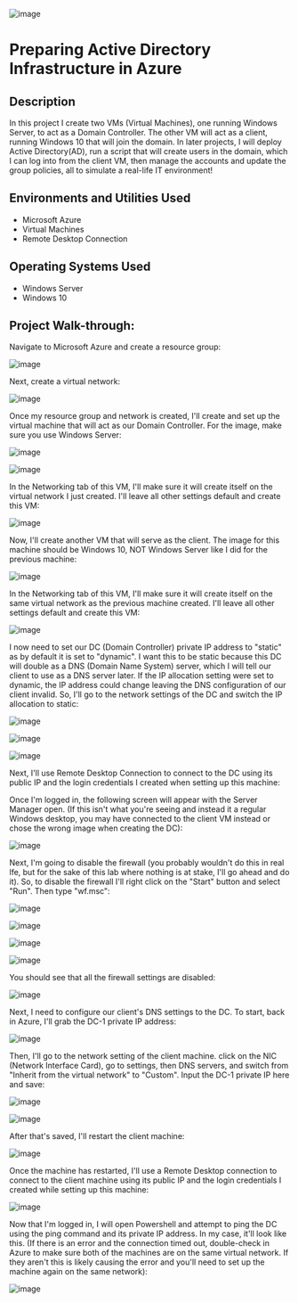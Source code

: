 
![image](https://github.com/user-attachments/assets/adf1be2e-acad-4d11-87ff-c27c555618bc)

# Preparing Active Directory Infrastructure in Azure
 
## Description
In this project I create two VMs (Virtual Machines), one running Windows Server, to act as a Domain Controller. The other VM will act as a client, running Windows 10 that will join the domain. In later projects, I will deploy Active Directory(AD), run a script that will create users in the domain, which I can log into from the client VM, then manage the accounts and update the group policies, all to simulate a real-life IT environment!

## Environments and Utilities Used
* Microsoft Azure
* Virtual Machines
* Remote Desktop Connection

## Operating Systems Used
* Windows Server
* Windows 10

## Project Walk-through:

Navigate to Microsoft Azure and create a resource group:

![image](https://github.com/user-attachments/assets/5d9e56c4-4bf6-4ce9-958f-38621332118d)

Next, create a virtual network:

![image](https://github.com/user-attachments/assets/35dab5be-d2b4-437f-8a1b-f34c4571ceb6)

Once my resource group and network is created, I'll create and set up the virtual machine that will act as our Domain Controller. For the image, make sure you use Windows Server:

![image](https://github.com/user-attachments/assets/ca9c486b-6c47-4017-906d-b77a0c7f46c8)

![image](https://github.com/user-attachments/assets/78d3384d-22f9-4e31-a92a-2f443c656dbb)

In the Networking tab of this VM, I'll make sure it will create itself on the virtual network I just created. I'll leave all other settings default and create this VM:

![image](https://github.com/user-attachments/assets/ffd582ba-4c9e-4650-aac8-2626d407edb9)

Now, I'll create another VM that will serve as the client. The image for this machine should be Windows 10, NOT Windows Server like I did for the previous machine:

![image](https://github.com/user-attachments/assets/e07ccbd6-ff0d-4c47-a651-4836843a1fab)

In the Networking tab of this VM, I'll make sure it will create itself on the same virtual network as the previous machine created. I'll leave all other settings default and create this VM:

![image](https://github.com/user-attachments/assets/b955ea2a-215e-4eee-9146-27a11eef1e72)

I now need to set our DC (Domain Controller) private IP address to "static" as by default it is set to "dynamic". I want this to be static because this DC will double as a DNS (Domain Name System) server, which I will tell our client to use as a DNS server later. If the IP allocation setting were set to dynamic, the IP address could change leaving the DNS configuration of our client invalid. So, I'll go to the network settings of the DC and switch the IP allocation to static:

![image](https://github.com/user-attachments/assets/a7d14428-e491-438c-8efd-048e0eacfe5f)

![image](https://github.com/user-attachments/assets/227751e9-217a-4ca8-b00f-2ae6055e80cf)

![image](https://github.com/user-attachments/assets/238fa25b-274b-4830-ba56-cd46cfe0b1ff)

Next, I'll use Remote Desktop Connection to connect to the DC using its public IP and the login credentials I created when setting up this machine:

Once I'm logged in, the following screen will appear with the Server Manager open. (If this isn't what you're seeing and instead it a regular Windows desktop, you may have connected to the client VM instead or chose the wrong image when creating the DC):

![image](https://github.com/user-attachments/assets/aae19dbf-00e7-4b62-9650-dab2448258b8)

Next, I'm going to disable the firewall (you probably wouldn't do this in real lfe, but for the sake of this lab where nothing is at stake, I'll go ahead and do it). So, to disable the firewall I'll right click on the "Start" button and select "Run". Then type "wf.msc":

![image](https://github.com/user-attachments/assets/f9c9e22e-ee05-4210-9bc5-57ceb1a3abcd)

![image](https://github.com/user-attachments/assets/7ff22726-7d48-4e9d-bbc1-a1e1649a69a2)

![image](https://github.com/user-attachments/assets/be32e342-f0aa-44b7-aac6-459af42c7705)

![image](https://github.com/user-attachments/assets/e49ad03c-cca0-41b6-b366-54be1afcf3a4)

You should see that all the firewall settings are disabled:

![image](https://github.com/user-attachments/assets/96ba94db-aaff-4895-8a2c-7e5e518cb61d)

Next, I need to configure our client's DNS settings to the DC. To start, back in Azure, I'll grab the DC-1 private IP address:

![image](https://github.com/user-attachments/assets/73ccc5a0-69ae-42f5-80a4-362235d337c6)

Then, I'll go to the network setting of the client machine. click on the NIC (Network Interface Card), go to settings, then DNS servers, and switch from "Inherit from the virtual network" to "Custom". Input the DC-1 private IP here and save:

![image](https://github.com/user-attachments/assets/46b69e56-7910-481c-a41a-1badab9a0669)

![image](https://github.com/user-attachments/assets/983eab39-3dab-4115-9ff1-907b893b457f)

After that's saved, I'll restart the client machine:

![image](https://github.com/user-attachments/assets/45289d42-b46d-4e25-a8a1-539eda58f665)

Once the machine has restarted, I'll use a Remote Desktop connection to connect to the client machine using its public IP and the login credentials I created while setting up this machine:

![image](https://github.com/user-attachments/assets/3b16e57e-bde4-4370-9c5b-088439850b2a)

Now that I'm logged in, I will open Powershell and attempt to ping the DC using the ping command and its private IP address. In my case, it'll look like this. (If there is an error and the connection timed out, double-check in Azure to make sure both of the machines are on the same virtual network. If they aren't this is likely causing the error and you'll need to set up the machine again on the same network):

![image](https://github.com/user-attachments/assets/1edb0fb8-d9fd-47c0-9746-7ba094638d3b)




